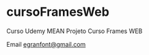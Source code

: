 # cursoFramesWeb
Curso Udemy MEAN
Projeto Curso Frames WEB

Email [egranfont@gmail.com](egranfont@gmail.com)
